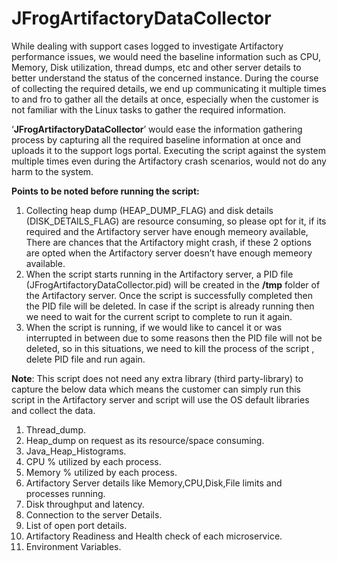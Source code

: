 # JFrogArtifactoryDataCollector
While dealing with support cases logged to investigate Artifactory performance issues, we would need the baseline information such as CPU, Memory, Disk utilization, thread dumps, etc and other server details to better understand the status of the concerned instance.
During the course of collecting the required details, we end up communicating it multiple times to and fro to gather all the details at once, especially when the customer is not familiar with the Linux tasks to gather the required information.

‘**JFrogArtifactoryDataCollector**’ would ease the information gathering process by capturing all the required baseline information at once and uploads it to the support logs portal. Executing the script against the system multiple times even during the Artifactory crash scenarios, would not do any harm to the system.


**Points to be noted before running the script:**
1. Collecting heap dump (HEAP_DUMP_FLAG) and disk details (DISK_DETAILS_FLAG) are resource consuming, so please opt for it, if its required and the Artifactory server have enough memeory available, There are chances that the Artifactory might crash, if these 2 options are opted when the Artifactory server doesn’t have enough memeory available.
2. When the script starts running in the Artifactory server, a PID file (JFrogArtifactoryDataCollector.pid) will be created in the **/tmp** folder of the Artifactory server. Once the script is successfully completed then the PID file will be deleted. In case if the script is already running then we need to wait for the current script to complete to run it again.
3. When the script is running, if we would like to cancel it or was interrupted in between due to some reasons then the PID file will not be deleted, so in this situations, we need to kill the process of the script , delete PID file and run again.



**Note**: This script does not need any extra library (third party-library) to capture the below data which means the customer can simply run this script in the Artifactory server and script will use the OS default libraries and collect the data.

1. Thread_dump.
2. Heap_dump on request as its resource/space consuming.
3. Java_Heap_Histograms.
4. CPU % utilized by each process.
5. Memory % utilized by each process.
6. Artifactory Server details like Memory,CPU,Disk,File limits and processes running.
7. Disk throughput and latency.
8. Connection to the server Details.
9. List of open port details.
10. Artifactory Readiness and Health check of each microservice.
11. Environment Variables.

